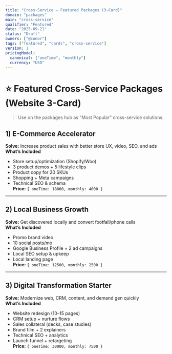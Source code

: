 ```yaml
---
title: "Cross-Service — Featured Packages (3-Card)"
domain: "packages"
main: "cross-service"
qualifier: "Featured"
date: "2025-09-21"
status: "Draft"
owners: ["@conor"]
tags: ["featured", "cards", "cross-service"]
version: 1
pricingModel:
  canonical: ["oneTime", "monthly"]
  currency: "USD"
---
```


# ⭐ Featured Cross-Service Packages (Website 3-Card)

> Use on the packages hub as “Most Popular” cross-service solutions.

## 1) E-Commerce Accelerator
**Solve:** Increase product sales with better store UX, video, SEO, and ads  
**What’s Included**
- Store setup/optimization (Shopify/Woo)  
- 3 product demos + 5 lifestyle clips  
- Product copy for 20 SKUs  
- Shopping + Meta campaigns  
- Technical SEO & schema  
**Price:** `{ oneTime: 18000, monthly: 4000 }`

---

## 2) Local Business Growth
**Solve:** Get discovered locally and convert footfall/phone calls  
**What’s Included**
- Promo brand video  
- 10 social posts/mo  
- Google Business Profile + 2 ad campaigns  
- Local SEO setup & upkeep  
- Local landing page  
**Price:** `{ oneTime: 12500, monthly: 2500 }`

---

## 3) Digital Transformation Starter
**Solve:** Modernize web, CRM, content, and demand gen quickly  
**What’s Included**
- Website redesign (10–15 pages)  
- CRM setup + nurture flows  
- Sales collateral (decks, case studies)  
- Brand film + 2 explainers  
- Technical SEO + analytics  
- Launch funnel + retargeting  
**Price:** `{ oneTime: 30000, monthly: 7500 }`
